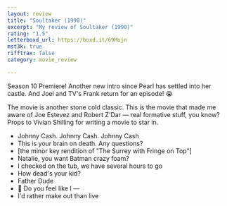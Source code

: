 ```yaml
---
layout: review
title: "Soultaker (1990)"
excerpt: "My review of Soultaker (1990)"
rating: "1.5"
letterboxd_url: https://boxd.it/69Mujn
mst3k: true
rifftrax: false
category: movie_review

---
```


Season 10 Premiere! Another new intro since Pearl has settled into her castle. And Joel and TV's Frank return for an episode! 😭

The movie is another stone cold classic. This is the movie that made me aware of Joe Estevez and Robert Z'Dar — real formative stuff, you know? Props to Vivian Shilling for writing a movie to star in.

* Johnny Cash. Johnny Cash. Johnny Cash
* This is your brain on death. Any questions?
* [the minor key rendition of "The Surrey with Fringe on Top"]
* Natalie, you want Batman crazy foam?
* I checked on the tub, we have several hours to go
* How dead's your kid?
* Father Dude
* 🎵 Do you feel like I —
* I'd rather make out than live